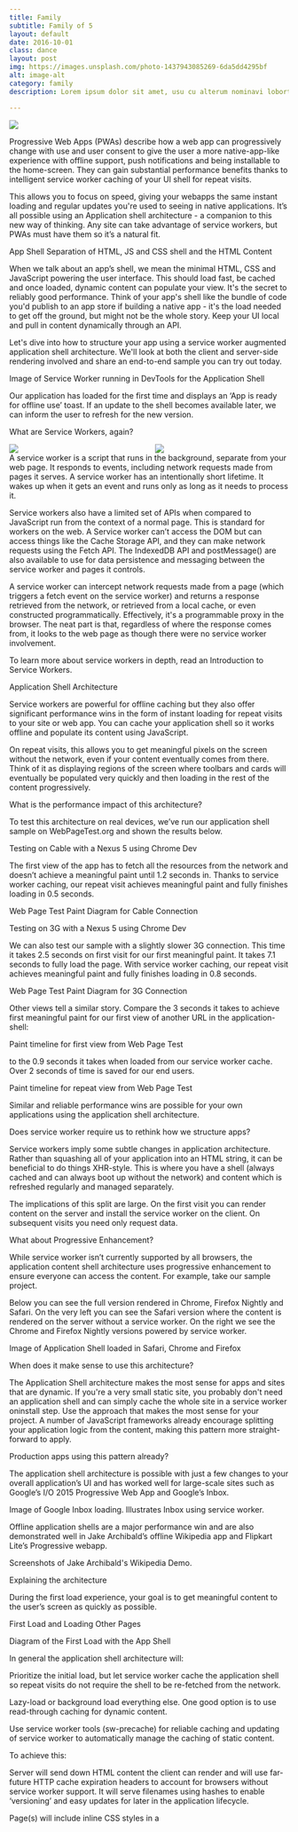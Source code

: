 ```yaml
---
title: Family
subtitle: Family of 5
layout: default
date: 2016-10-01
class: dance
layout: post
img: https://images.unsplash.com/photo-1437943085269-6da5dd4295bf
alt: image-alt
category: family
description: Lorem ipsum dolor sit amet, usu cu alterum nominavi lobortis. At duo novum diceret. Tantas apeirian vix et, usu sanctus postulant inciderint ut, populo diceret necessitatibus in vim. Cu eum dicam feugiat noluisse.

---
```



<image src='https://images.unsplash.com/photo-1437943085269-6da5dd4295bf'/>

Progressive Web Apps (PWAs) describe how a web app can progressively change with use and user consent to give the user a more native-app-like experience with offline support, push notifications and being installable to the home-screen. They can gain substantial performance benefits thanks to intelligent service worker caching of your UI shell for repeat visits.

This allows you to focus on speed, giving your webapps the same instant loading and regular updates you're used to seeing in native applications. It’s all possible using an Application shell architecture - a companion to this new way of thinking. Any site can take advantage of service workers, but PWAs must have them so it’s a natural fit.

App Shell Separation of HTML, JS and CSS shell and the HTML Content

When we talk about an app’s shell, we mean the minimal HTML, CSS and JavaScript powering the user interface. This should load fast, be cached and once loaded, dynamic content can populate your view. It's the secret to reliably good performance. Think of your app's shell like the bundle of code you'd publish to an app store if building a native app - it's the load needed to get off the ground, but might not be the whole story. Keep your UI local and pull in content dynamically through an API.

Let's dive into how to structure your app using a service worker augmented application shell architecture. We'll look at both the client and server-side rendering involved and share an end-to-end sample you can try out today.

Image of Service Worker running in DevTools for the Application Shell

Our application has loaded for the first time and displays an ‘App is ready for offline use’ toast. If an update to the shell becomes available later, we can inform the user to refresh for the new version.

What are Service Workers, again?
<div class='columns'>
  <div class='column'>
    <image src='https://images.unsplash.com/photo-1415045550139-59b6fafc832f' />
  </div>
  <div class='column'>
    <image src='https://images.unsplash.com/photo-1415045550139-59b6fafc832f' />
  </div>
</div>
A service worker is a script that runs in the background, separate from your web page. It responds to events, including network requests made from pages it serves. A service worker has an intentionally short lifetime. It wakes up when it gets an event and runs only as long as it needs to process it.

Service workers also have a limited set of APIs when compared to JavaScript run from the context of a normal page. This is standard for workers on the web. A Service worker can’t access the DOM but can access things like the Cache Storage API, and they can make network requests using the Fetch API. The IndexedDB API and postMessage() are also available to use for data persistence and messaging between the service worker and pages it controls.

A service worker can intercept network requests made from a page (which triggers a fetch event on the service worker) and returns a response retrieved from the network, or retrieved from a local cache, or even constructed programmatically. Effectively, it's a programmable proxy in the browser. The neat part is that, regardless of where the response comes from, it looks to the web page as though there were no service worker involvement.

To learn more about service workers in depth, read an Introduction to Service Workers.

Application Shell Architecture

Service workers are powerful for offline caching but they also offer significant performance wins in the form of instant loading for repeat visits to your site or web app. You can cache your application shell so it works offline and populate its content using JavaScript.

On repeat visits, this allows you to get meaningful pixels on the screen without the network, even if your content eventually comes from there. Think of it as displaying regions of the screen where toolbars and cards will eventually be populated very quickly and then loading in the rest of the content progressively.

What is the performance impact of this architecture?

To test this architecture on real devices, we’ve run our application shell sample on WebPageTest.org and shown the results below.

Testing on Cable with a Nexus 5 using Chrome Dev

The first view of the app has to fetch all the resources from the network and doesn’t achieve a meaningful paint until 1.2 seconds in. Thanks to service worker caching, our repeat visit achieves meaningful paint and fully finishes loading in 0.5 seconds.

Web Page Test Paint Diagram for Cable Connection

Testing on 3G with a Nexus 5 using Chrome Dev

We can also test our sample with a slightly slower 3G connection. This time it takes 2.5 seconds on first visit for our first meaningful paint. It takes 7.1 seconds to fully load the page. With service worker caching, our repeat visit achieves meaningful paint and fully finishes loading in 0.8 seconds.

Web Page Test Paint Diagram for 3G Connection

Other views tell a similar story. Compare the 3 seconds it takes to achieve first meaningful paint for our first view of another URL in the application-shell:

Paint timeline for first view from Web Page Test

to the 0.9 seconds it takes when loaded from our service worker cache. Over 2 seconds of time is saved for our end users.

Paint timeline for repeat view from Web Page Test

Similar and reliable performance wins are possible for your own applications using the application shell architecture.

Does service worker require us to rethink how we structure apps?

Service workers imply some subtle changes in application architecture. Rather than squashing all of your application into an HTML string, it can be beneficial to do things XHR-style. This is where you have a shell (always cached and can always boot up without the network) and content which is refreshed regularly and managed separately.

The implications of this split are large. On the first visit you can render content on the server and install the service worker on the client. On subsequent visits you need only request data.

What about Progressive Enhancement?

While service worker isn’t currently supported by all browsers, the application content shell architecture uses progressive enhancement to ensure everyone can access the content. For example, take our sample project.

Below you can see the full version rendered in Chrome, Firefox Nightly and Safari. On the very left you can see the Safari version where the content is rendered on the server without a service worker. On the right we see the Chrome and Firefox Nightly versions powered by service worker.

Image of Application Shell loaded in Safari, Chrome and Firefox

When does it make sense to use this architecture?

The Application Shell architecture makes the most sense for apps and sites that are dynamic. If you're a very small static site, you probably don't need an application shell and can simply cache the whole site in a service worker oninstall step. Use the approach that makes the most sense for your project. A number of JavaScript frameworks already encourage splitting your application logic from the content, making this pattern more straight-forward to apply.

Production apps using this pattern already?

The application shell architecture is possible with just a few changes to your overall application’s UI and has worked well for large-scale sites such as Google’s I/O 2015 Progressive Web App and Google’s Inbox.

Image of Google Inbox loading. Illustrates Inbox using service worker.

Offline application shells are a major performance win and are also demonstrated well in Jake Archibald’s offline Wikipedia app and Flipkart Lite’s Progressive webapp.

Screenshots of Jake Archibald's Wikipedia Demo.

Explaining the architecture

During the first load experience, your goal is to get meaningful content to the user’s screen as quickly as possible.

First Load and Loading Other Pages

Diagram of the First Load with the App Shell

In general the application shell architecture will:

Prioritize the initial load, but let service worker cache the application shell so repeat visits do not require the shell to be re-fetched from the network.

Lazy-load or background load everything else. One good option is to use read-through caching for dynamic content.

Use service worker tools (sw-precache) for reliable caching and updating of service worker to automatically manage the caching of static content.

To achieve this:

Server will send down HTML content the client can render and will use far-future HTTP cache expiration headers to account for browsers without service worker support. It will serve filenames using hashes to enable ‘versioning’ and easy updates for later in the application lifecycle.

Page(s) will include inline CSS styles in a <style> tag within the document <head> to provide a fast first paint of the application shell. Each page will asynchronously load the JavaScript necessary for the current view. As we all know, CSS cannot yet be asynchronously loaded.. Instead, we can request styles using JavaScript as it IS asynchronous rather than parser-driven and synchronous. We can also take advantage of requestAnimationFrame to avoid cases where we might get a fast cache hit and end up with styles accidentally becoming part of the critical rendering path. requestAnimationFrame forces the first frame to be painted and then the styles to get loaded. Another option is to use projects such as Filament Group’s loadCSS to request CSS async using JavaScript.

Service worker will store a cached entry of the application shell so that on repeat visits, the shell can be loaded entirely from the service worker cache unless an update is available on the network.

App Shell for Content

A practical implementation

We’ve written a fully working sample using the Application Shell architecture using vanilla ES2015 JavaScript for the client and Express.js for the server. There is course nothing stopping you from using your own stack for either the client or the server portions (e.g PHP, Ruby, Python). We found using JS all the way through relatively painless for this example.

Service Worker Lifecycle

For our application-shell project, we use sw-precache which generates our service worker script and sw-toolbox which handles runtime caching. Together they offer the following service worker lifecycle:

Event	Action
Install	Cache application shell and other single page app resources
Activate	Clear out old caches
Fetch	Serve up single page web app for URL's and use cache for assets and predefined partials, use network for other requests..
Server bits

In the architecture, a server side component (in our case, written in Express) should be able to treat the content separate from how it’s presented. Content could be added to a HTML layout that results in a static render of the page, or it could be served up on it’s own to dynamically pulled in.

Understandably, your server-side setup may drastically differ from the one we use for our demo app, but this pattern of web apps is achievable by most server setups, it does require some rearchitecting. We’ve found that the following model works quite well:

Diagram of the App Shell Architecture

Routes are defined for three parts of your application: the user facing URL’s (index/wildcard), your HTML partials of just content and the application shell itself.

Each route has a controller which pulls in a handlebars layout which in turn can pull in handlebar partials and views. Simply put, partials are views are chunks of HTML that are copied into the final page. Note: JavaScript frameworks that do more advanced data synchronization are often way easier to port to an Application Shell architecture. They tend to use data-binding and sync rather than partials.

The user is initially served a static page with content. This page registers a service worker if it’s supported which caches the application shell and everything it depends on (CSS, JS etc).

The app-shell will then act as a single page web app, using javascript to XHR in the content for a specific URL. The XHR calls are made to a /partials/ endpoint which returns the small chunk of HTML, CSS and JS needed to display that content. Note: there’s a many variants on how this can be approached and the above XHR one is just one of them. Some applications will inline their data (maybe using JSON) for initial render and therefore aren’t "static" in the flattened HTML sense.

Browsers without service worker support should always be served a fall-back experience. In our demo, we fall back to basic static server-side rendering, but this is only one of many options. The service worker aspect provides you with new opportunities for enhancing the performance of your Single-page Application style app using the cached application shell.

File versioning

One question that arises is how exactly should file versioning/updates be handled. This is application specific and the options are:

Network first and use the cached version otherwise

Network only and fail if offline

Cache the old version and update later

For the application shell itself, a cache-first approach should be taken for your service worker setup. If you aren’t caching the application shell, you haven’t properly adopted the architecture.

Note: The application-shell sample does not (at the time of writing) use file versioning for the assets referenced in the static render, often used for cache busting. We hope to add this in the near future. The service worker is otherwise versioned by sw-precache (covered in the ‘Tooling’ section).

Tooling

We maintain a number of different service worker helper libraries that make the process of precaching your application’s shell or handling common caching patterns more straight-forward to setup.

Screenshot of the Service Worker Library Site on Web Fundamentals

Use sw-precache for your application shell

Using sw-precache to cache the application shell should handle the concerns around file revisions, the install/activate questions, and the fetch scenario for the app shell. You can drop sw-precache into your application’s build process and can use configurable wildcards to pick up your static resources. Rather than manually hand-crafting your service worker script, it generates one for you to take care of cache management in a way that is safe and has an efficient, cache-first fetch handler.

Initial visits to your app trigger precaching of the complete set of needed resources. This is very similar to the experience of installing a native app from an app store. When users return to your app, only updated resources are downloaded. In our demo app, we display an "App updated. Refresh for the new version" message to inform users that a new version of the application shell is available. This pattern is a low-friction way of letting users know they can refresh for the latest version.

Use sw-toolbox for runtime caching

Use sw-toolbox for runtime caching with varying strategies depending on the resource:

cacheFirst for images, along with a dedicated named cache that has a custom expiration policy of N maxEntries.

networkFirst or fastest for API requests, depending on the desired content freshness. Fastest might be fine, but if there’s a specific API feed that's updated frequently, use networkFirst.

Conclusions

Application shell architectures comes with several benefits but only makes sense for some classes of applications.The model is still young and it will be worth evaluating how much effort and overall performance benefits you might gain from using this architecture.

In our experiments, we took advantage of template sharing between the client and server to minimise the work of building two application layers. This ensures progressive enhancement is still a first-class citizen.

If you’re already considering using service workers in your app, take a look at the architecture and evaluate if it makes sense for your own projects.

With thanks to our reviewers: Jeff Posnick, Paul Lewis, Alex Russell, Seth Thompson, Rob Dodson, Taylor Savage and Joe Medley.
